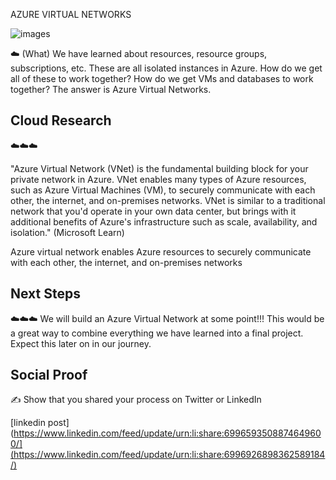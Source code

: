 AZURE VIRTUAL NETWORKS


![images](https://user-images.githubusercontent.com/102994059/201133626-407df8c9-8a42-451a-819a-ca9c8a9fa425.png)



☁️ (What) We have learned about resources, resource groups, subscriptions, etc. These are all isolated instances in Azure. How do we get all of these to work together? How do we get VMs and databases to work together? The answer is Azure Virtual Networks. 




## Cloud Research

☁️☁️☁️

"Azure Virtual Network (VNet) is the fundamental building block for your private network in Azure. VNet enables many types of Azure resources, such as Azure Virtual Machines (VM), to securely communicate with each other, the internet, and on-premises networks. VNet is similar to a traditional network that you'd operate in your own data center, but brings with it additional benefits of Azure's infrastructure such as scale, availability, and isolation." (Microsoft Learn)


Azure virtual network enables Azure resources to securely communicate with each other, the internet, and on-premises networks


## Next Steps

☁️☁️☁️ We will build an Azure Virtual Network at some point!!! This would be a great way to combine everything we have learned into a final project. Expect this later on in our journey. 

## Social Proof

✍️ Show that you shared your process on Twitter or LinkedIn

[linkedin post](https://www.linkedin.com/feed/update/urn:li:share:6996593508874649600/](https://www.linkedin.com/feed/update/urn:li:share:6996926898362589184/)

